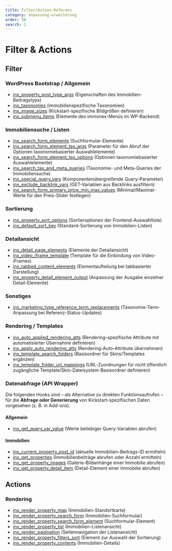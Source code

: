 ```yaml
---
title: Filter/Action-Referenz
category: anpassung-erweiterung
order: 50
search: 1
---
```


# Filter & Actions

## Filter

### WordPress Bootstrap / Allgemein

- [inx_property_post_type_args](filter-inx-property-post-type-args.html) (Eigenschaften des Immobilien-Beitragstyps)
- [inx_taxonomies](filter-inx-taxonomies.html) (immobilienspezifische Taxonomien)
- [inx_image_sizes](filter-inx-image-sizes.html) (Kickstart-spezifische Bildgrößen definieren)
- [inx_submenu_items](filter-inx-submenu-items.html) (Elemente des immonex-Menüs im WP-Backend)

### Immobiliensuche / Listen

- [inx_search_form_elements](filter-inx-search-form-elements.html) (Suchformular-Elemente)
- [inx_search_form_element_tax_args](filter-inx-search-form-element-tax-args.html) (Parameter für den Abruf der Optionen taxonomiebasierter Auswahlelemente)
- [inx_search_form_element_tax_options](filter-inx-search-form-element-tax-options.html) (Optionen taxonomiebasierter Auswahlelemente) 
- [inx_search_tax_and_meta_queries](filter-inx-search-tax-and-meta-queries.html) (Taxonomie- und Meta-Queries der Immobiliensuche)
- [inx_special_query_vars](filter-inx-special-query-vars.html) (Komponentenübergreifende Query-Parameter)
- [inx_exclude_backlink_vars](filter-inx-exclude-backlink-vars.html) (GET-Variablen aus Backlinks ausfiltern)
- [inx_search_form_primary_price_min_max_values](filter-inx-search-form-primary-price-min-max-values.html) (Minimal/Maximal-Werte für den Preis-Slider festlegen)

### Sortierung

- [inx_property_sort_options](filter-inx-property-sort-options.html) (Sortieroptionen der Frontend-Auswahlliste)
- [inx_default_sort_key](filter-inx-default-sort-key.html) (Standard-Sortierung von Immobilien-Listen)

### Detailansicht

- [inx_detail_page_elements](filter-inx-detail-page-elements.html) (Elemente der Detailansicht)
- [inx_video_iframe_template](filter-inx-video-iframe-template.html) (Template für die Einbindung von Video-iFrames)
- [inx_tabbed_content_elements](filter-inx-tabbed-content-elements.html) (Elementaufteilung bei tabbasierter Darstellung)
- [inx_property_detail_element_output](filter-inx-property-detail-element-output.html) (Anpassung der Ausgabe einzelner Detail-Elemente)

### Sonstiges

- [inx_marketing_type_reference_term_replacements](filter-inx-marketing-type-reference-term-replacements.html) (Taxonomie-Term-Anpassung bei Referenz-Status-Updates)

### Rendering / Templates

- [inx_auto_applied_rendering_atts](filter-inx-auto-applied-rendering-atts.html) (Rendering-spezifische Attribute mit automatisierter Übernahme definieren)
- [inx_apply_auto_rendering_atts](filter-inx-apply-auto-rendering-atts.html) (Rendering-Auto-Attribute übernehmen)
- [inx_template_search_folders](filter-inx-template-search-folders.html) (Basisordner für Skins/Templates ergänzen)
- [inx_template_folder_url_mappings](filter-inx-template-folder-url-mappings.html) (URL-Zuordnungen für nicht öffentlich zugängliche Template/Skin-Dateisystem-Basisordner definieren)

### Datenabfrage (API Wrapper)

Die folgenden Hooks sind – als Alternative zu direkten Funktionsaufrufen – für die **Abfrage oder Generierung** von Kickstart-spezifischen Daten vorgesehen (z. B. in Add-ons).

#### Allgemein

- [inx_get_query_var_value](filter-inx-get-query-var-value.html) (Werte beliebiger Query-Variablen abrufen)

#### Immobilien

- [inx_current_property_post_id](filter-inx-current-property-post-id.html) (aktuelle Immobilien-Beitrags-ID ermitteln)
- [inx_get_properties](filter-inx-get-properties.html) (Immobilienbeiträge abrufen oder Anzahl ermitteln)
- [inx_get_property_images](filter-inx-get-property-images.html) (Galerie-Bildanhänge einer Immobilie abrufen)
- [inx_get_property_detail_item](filter-inx-get-property-detail-item.html) (Detail-Element einer Immobilie abrufen)

## Actions

### Rendering

- [inx_render_property_map](action-inx-render-property-map.html) (Immobilien-Standortkarte)
- [inx_render_property_search_form](action-inx-render-property-search-form.html) (Immobilien-Suchformular)
- [inx_render_property_search_form_element](action-inx-render-property-search-form-element.html) (Suchformular-Element)
- [inx_render_property_list](action-inx-render-property-list.html) (Immobilien-Listenansicht)
- [inx_render_pagination](action-inx-render-pagination.html) (Seitennavigation der Listenansicht)
- [inx_render_property_filters_sort](action-inx-render-property-filters-sort.html) (Element zur Auswahl der Sortierung)
- [inx_render_property_contents](action-inx-render-property-contents.html) (Immobilien-Details)